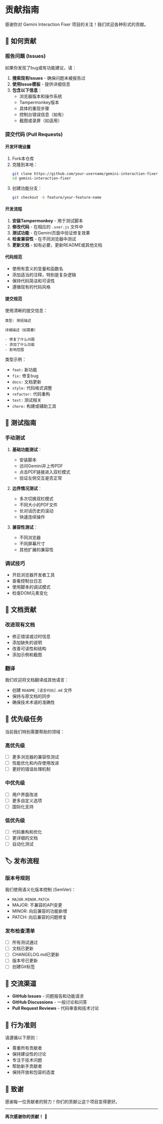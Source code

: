 # 贡献指南

感谢你对 Gemini Interaction Fixer 项目的关注！我们欢迎各种形式的贡献。

## 🤝 如何贡献

### 报告问题 (Issues)
如果你发现了bug或有功能建议，请：

1. **搜索现有Issues** - 确保问题未被报告过
2. **使用Issue模板** - 提供详细信息
3. **包含以下信息**：
   - 浏览器版本和操作系统
   - Tampermonkey版本
   - 具体的重现步骤
   - 控制台错误信息（如有）
   - 截图或录屏（如适用）

### 提交代码 (Pull Requests)

#### 开发环境设置
1. Fork本仓库
2. 克隆到本地：
   ```bash
   git clone https://github.com/your-username/gemini-interaction-fixer.git
   cd gemini-interaction-fixer
   ```
3. 创建功能分支：
   ```bash
   git checkout -b feature/your-feature-name
   ```

#### 开发流程
1. **安装Tampermonkey** - 用于测试脚本
2. **修改代码** - 在相应的 `.user.js` 文件中
3. **测试功能** - 在Gemini页面中验证修复效果
4. **检查兼容性** - 在不同浏览器中测试
5. **更新文档** - 如有必要，更新README或其他文档

#### 代码规范
- 使用有意义的变量和函数名
- 添加适当的注释，特别是复杂逻辑
- 保持代码简洁和可读性
- 遵循现有的代码风格

#### 提交规范
使用清晰的提交信息：
```
类型: 简短描述

详细描述（如需要）

- 修复了什么问题
- 添加了什么功能
- 影响范围
```

类型示例：
- `feat:` 新功能
- `fix:` 修复bug
- `docs:` 文档更新
- `style:` 代码格式调整
- `refactor:` 代码重构
- `test:` 测试相关
- `chore:` 构建或辅助工具

## 🧪 测试指南

### 手动测试
1. **基础功能测试**：
   - 安装脚本
   - 访问Gemini并上传PDF
   - 点击PDF链接进入双栏模式
   - 验证左侧交互是否正常

2. **边界情况测试**：
   - 多次切换双栏模式
   - 不同大小的PDF文件
   - 长对话历史的滚动
   - 快速连续操作

3. **兼容性测试**：
   - 不同浏览器
   - 不同屏幕尺寸
   - 其他扩展的兼容性

### 调试技巧
- 开启浏览器开发者工具
- 查看控制台日志
- 使用脚本的调试模式
- 检查DOM元素变化

## 📝 文档贡献

### 改进现有文档
- 修正错误或过时信息
- 添加缺失的说明
- 改善可读性和结构
- 添加示例和截图

### 翻译
我们欢迎将文档翻译成其他语言：
- 创建 `README_[语言代码].md` 文件
- 保持与原文档的同步
- 确保技术术语的准确性

## 🎯 优先级任务

当前我们特别需要帮助的领域：

### 高优先级
- [ ] 更多浏览器的兼容性测试
- [ ] 性能优化和内存使用改进
- [ ] 更好的错误处理机制

### 中优先级
- [ ] 用户界面改进
- [ ] 更多自定义选项
- [ ] 国际化支持

### 低优先级
- [ ] 代码重构和优化
- [ ] 更详细的文档
- [ ] 自动化测试

## 🏷️ 发布流程

### 版本号规则
我们使用语义化版本控制 (SemVer)：
- `MAJOR.MINOR.PATCH`
- MAJOR: 不兼容的API变更
- MINOR: 向后兼容的功能新增
- PATCH: 向后兼容的问题修复

### 发布检查清单
- [ ] 所有测试通过
- [ ] 文档已更新
- [ ] CHANGELOG.md已更新
- [ ] 版本号已更新
- [ ] 创建Git标签

## 💬 交流渠道

- **GitHub Issues** - 问题报告和功能请求
- **GitHub Discussions** - 一般讨论和问答
- **Pull Request Reviews** - 代码审查和技术讨论

## 📜 行为准则

请遵循以下原则：
- 尊重所有贡献者
- 保持建设性的讨论
- 专注于技术问题
- 帮助新手贡献者
- 保持开放和包容的态度

## 🙏 致谢

感谢每一位贡献者的努力！你们的贡献让这个项目变得更好。

---

**再次感谢你的贡献！** 🎉
